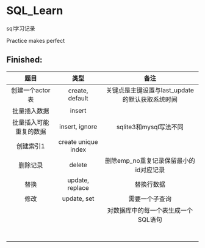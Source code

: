 # SQL_Learn

sql学习记录

Practice makes perfect

## Finished:
|题目|类型|备注|
|:-:|:-:|:-:|
|创建一个actor表|create, default|关键点是主键设置与last_update的默认获取系统时间|
|批量插入数据|insert||
|批量插入可能重复的数据|insert, ignore|sqlite3和mysql写法不同|
|创建索引1|create unique index||
|删除记录|delete|删除emp_no重复记录保留最小的id对应记录|
|替换|update, replace|替换行数据|
|修改|update, set|需要一个子查询|
|||对数据库中的每一个表生成一个SQL语句|
||||
||||
||||
||||
||||
||||
||||
